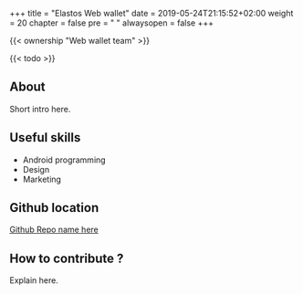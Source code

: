 +++
title = "Elastos Web wallet"
date = 2019-05-24T21:15:52+02:00
weight = 20
chapter = false
pre = "<i class='fa ela-page'></i> "
alwaysopen = false
+++

{{< ownership "Web wallet team" >}}

{{< todo >}}

## About

Short intro here.

## Useful skills

* Android programming
* Design
* Marketing

## Github location

[Github Repo name here](https://www.github.com/yourrepourl)

## How to contribute ?

Explain here.
